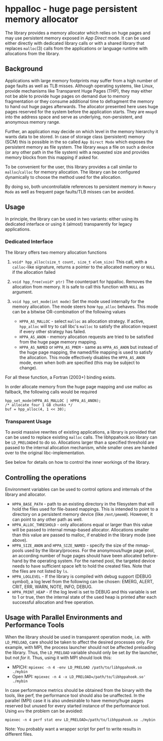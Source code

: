# hppalloc - huge page persistent memory allocator

The library provides a memory allocator which relies on huge pages and may
use persistent memory exposed in _App Direct_ mode. It can be used either
directly with dedicated library calls or with a shared library that replaces
`malloc`(3) calls from the applications or language runtime with allocations
from the library.

## Background

Applications with large memory footprints may suffer from a high number of page
faults as well as TLB misses.  Although operating systems, like Linux, provide
mechanisms like Transparent Huge Pages (THP), they may either not be able to
provide huge pages on demand due to memory fragmentation or they consume
additional time to defragment the memory to hand out huge pages afterwards.
The allocator presented here uses huge pages reserved for the system before the
application starts. They are `mmap`d into the address space and serve as
underlying, non-persistent, and anonymous memory range.

Further, an application may decide on which level in the memory hierarchy it
wants data to be stored. In case of storage class (persistent) memory (SCM) this
is possible in the so called `App Direct Mode` which exposes the persistent
memory as file system. The library `mmap`s a file on such a device (or any other
path in the file system) with a requested size and provides memory blocks from
this mapping if asked for.

To be convenient for the user, this library provides a call similar to
`malloc`/`calloc` for memory allocation. The library can be configured
dynamically to choose the method used for the allocation.

By doing so, both uncontrollable references to persistent memory in `Memory Mode`
as well as frequent page faults/TLB misses can be avoided.

## Usage 

In principle, the library can be used in two variants: either using its
dedicated interface or using it (almost) transparently for legacy applications.

### Dedicated Interface

The library offers two memory allocation functions

1. `void* hpp_alloc(size_t count, size_t elem_size)`
   This call, with a `calloc`-like signature, returns a pointer to the allocated
   memory or `NULL` if the allocation failed

2. `void hpp_free(void* ptr)`
   The counterpart for hppalloc. Removes the allocation from memory. It is safe
   to call this function with `NULL` as argument.

3. `void hpp_set_mode(int mode)`
   Set the mode used internally for the memory allocation. The mode steers how
   `hpp_alloc` behaves. This mode can be a bitwise OR-combination of the
   following values

   * `HPPA_AS_MALLOC` - select `malloc` as allocation strategy. If active,
     `hpp_alloc` will try to call libc's `malloc` to satisfy the allocation
     request if every other strategy has failed.
   * `HPPA_AS_ANON` - memory allocation requests are tried to be satisfied from
     the huge page memory mapping.
   * `HPPA_AS_NAMED` or `HPPA_AS_PMEM` - same as `HPPA_AS_ANON` but instead of
     the huge page mapping, the named/file mapping is used to satisfy the
     allocation. This mode effectively disables the `HPPA_AS_ANON` mode, even
     when both are specified (this may be subject to change).

For all these function, a Fortran (2003+) binding exists.

In order allocate memory from the huge page mapping and use malloc as fallback,
the following calls would be required

```
hpp_set_mode(HPPA_AS_MALLOC | HPPA_AS_ANON);
/* allocate four 1 GB chunks */
buf = hpp_alloc(4, 1 << 30);
```

### Transparent Usage

To avoid massive rewrites of existing applications, a library is provided that
can be used to replace existing `malloc` calls. The libhppahook.so library can
be `LD_PRELOAD`ed to do so. Allocations larger than a specified threshold are
passed to the internal allocation mechanism, while smaller ones are handed over
to the original libc-implementation.

See below for details on how to control the inner workings of the library.

## Controlling the operations

Environment variables can be used to control options and internals of the
library and allocator.

* `HPPA_BASE_PATH` - path to an existing directory in the filesystem that will
  hold the files used for file-based mappings. This is intended to point to a
  directory on a persistent memory device (like `/mnt/pmem0`). However, it can
  point to any other path as well.
* `HPPA_ALLOC_THRESHOLD` - only allocations equal or larger than this value will
  be passed to internal mmap-based allocator. Allocations smaller than this
  value are passed to malloc, if enabled in the library mode (see above).
* `HPPA_SIZE_ANON` and `HPPA_SIZE_NAMED` - specify the size of the mmap-pools
  used by the library/process. For the anonymous/huge page pool, an according
  number of huge pages should have been allocated before-hand by the operating
  system. For the named pool, the targeted device needs to have sufficient space
  left to hold the created files. Note that the files are not listed by `ls`.
* `HPPA_LOGLEVEL` - If the library is compiled with debug support (DEBUG
  symbol), a log level from the following can be chosen: EMERG, ALERT, CRIT,
  ERR, WARN, NOTE, INFO, DEBUG.
* `HPPA_PRINT_HEAP` - if the log level is set to DEBUG and this variable is set
  to 1 or true, then the internal state of the used heap is printed after each
  successful allocation and free operation.

## Usage with Parallel Environments and Performance Tools

When the library should be used in transparent operation mode, i.e. with
`LD_PRELOAD`, care should be taken to affect the desired processes only.
For example, with MPI, the process launcher should not be affected preloading
the library. Thus, the `LD_PRELOAD` variable should only be set _by_ the
launcher, but not _for_ it. Thus, using it with MPI should look this:

 * MPICH: `mpiexec -n 4 -env LD_PRELOAD /path/to/libhppahook.so ./mybin`
 * Open MPI: `mpiexec -n 4 -x LD_PRELOAD=/path/to/libhppahook.so' ./mybin`

In case performance metrics should be obtained from the binary with the tools,
like perf, the performance tool should also be unaffected. In the parallel (MPI)
case it is also undesirable to have memory/huge pages reserved but unused for
every started instance of the performance tool. Using `env` the problem can be
avoided:

 `mpiexec -n 4 perf stat env LD_PRELOAD=/path/to/libhppahook.so ./mybin`

Note: You probably want a wrapper script for perf to write results in different
files.
